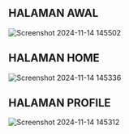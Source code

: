 ## HALAMAN AWAL 
![Screenshot 2024-11-14 145502](https://github.com/user-attachments/assets/8ffd150b-30bf-472a-84c9-b3f03dc23b57)

## HALAMAN HOME
![Screenshot 2024-11-14 145336](https://github.com/user-attachments/assets/ebaea531-9bc6-4bbc-93d1-6822ef3e4679)

## HALAMAN PROFILE
![Screenshot 2024-11-14 145312](https://github.com/user-attachments/assets/65268b49-8b88-43e7-acde-8e4e5043fa21)
